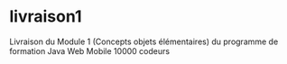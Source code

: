 # livraison1
Livraison du Module 1 (Concepts objets élémentaires) du programme de formation Java Web Mobile 10000 codeurs
